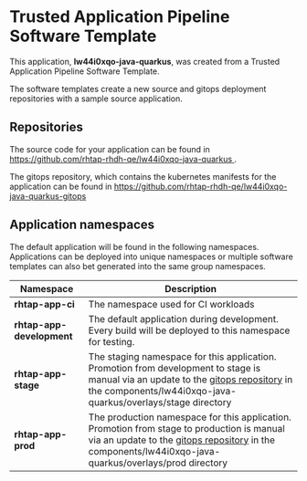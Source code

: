 # Trusted Application Pipeline Software Template

This application, **lw44i0xqo-java-quarkus**, was created from a Trusted Application Pipeline Software Template.

The software templates create a new source and gitops deployment repositories with a sample source application. 

## Repositories

The source code for your application can be found in [https://github.com/rhtap-rhdh-qe/lw44i0xqo-java-quarkus ](https://github.com/rhtap-rhdh-qe/lw44i0xqo-java-quarkus ).
 
The gitops repository, which contains the kubernetes manifests for the application can be found in 
[https://github.com/rhtap-rhdh-qe/lw44i0xqo-java-quarkus-gitops ](https://github.com/rhtap-rhdh-qe/lw44i0xqo-java-quarkus-gitops ) 

## Application namespaces 

The default application will be found in the following namespaces. Applications can be deployed into unique namespaces or multiple software templates can also bet generated into the same group namespaces.  

|  Namespace   |  Description   |  
| -------- | -------- |
| **rhtap-app-ci** | The namespace used for CI workloads |
| **rhtap-app-development** | The default application during development. Every build will be deployed to this namespace for testing. |
| **rhtap-app-stage** | The staging namespace for this application. Promotion from development to stage is manual via an update to the [gitops repository](https://github.com/rhtap-rhdh-qe/lw44i0xqo-java-quarkus-gitops ) in the components/lw44i0xqo-java-quarkus/overlays/stage directory |
| **rhtap-app-prod** | The production namespace for this application. Promotion from stage to production is manual via an update to the [gitops repository](https://github.com/rhtap-rhdh-qe/lw44i0xqo-java-quarkus-gitops ) in the components/lw44i0xqo-java-quarkus/overlays/prod directory |